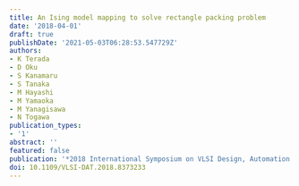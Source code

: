 ```yaml
---
title: An Ising model mapping to solve rectangle packing problem
date: '2018-04-01'
draft: true
publishDate: '2021-05-03T06:28:53.547729Z'
authors:
- K Terada
- D Oku
- S Kanamaru
- S Tanaka
- M Hayashi
- M Yamaoka
- M Yanagisawa
- N Togawa
publication_types:
- '1'
abstract: ''
featured: false
publication: '*2018 International Symposium on VLSI Design, Automation and Test (VLSI-DAT)*'
doi: 10.1109/VLSI-DAT.2018.8373233
---
```


